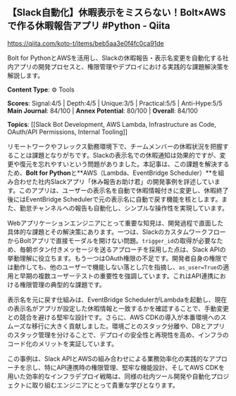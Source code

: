 ## 【Slack自動化】休暇表示をミスらない！Bolt×AWSで作る休暇報告アプリ #Python - Qiita

https://qiita.com/koto-t/items/beb5aa3e0f4fc0ca91de

Bolt for PythonとAWSを活用し、Slackの休暇報告・表示名変更を自動化する社内アプリの開発プロセスと、権限管理やデプロイにおける実践的な課題解決策を解説します。

**Content Type**: ⚙️ Tools

**Scores**: Signal:4/5 | Depth:4/5 | Unique:3/5 | Practical:5/5 | Anti-Hype:5/5
**Main Journal**: 84/100 | **Annex Potential**: 80/100 | **Overall**: 84/100

**Topics**: [[Slack Bot Development, AWS Lambda, Infrastructure as Code, OAuth/API Permissions, Internal Tooling]]

リモートワークやフレックス勤務環境下で、チームメンバーの休暇状況を把握することは課題となりがちです。Slackの表示名での休暇通知は効果的ですが、変更や復元を忘れやすいという問題がありました。本記事は、この課題を解決するため、**Bolt for Python**と**AWS（Lambda、EventBridge Scheduler）**を組み合わせた社内Slackアプリ「休み報告お助け君」の開発事例を詳述しています。このアプリは、ユーザーの表示名を自動で休暇情報付きに変更し、休暇終了後にはEventBridge Schedulerで元の表示名に自動で戻す機能を核とします。また、勤怠チャンネルへの報告も自動化し、シンプルな操作性を実現しています。

Webアプリケーションエンジニアにとって重要な知見は、開発過程で直面した具体的な課題とその解決策にあります。一つは、SlackのカスタムワークフローからBoltアプリで直接モーダルを開けない問題。`trigger_id`の取得が必要なため、毎朝ボタン付きメッセージを送るアプローチを採用した点は、Slack APIの挙動理解に役立ちます。もう一つはOAuth権限の不足です。開発者自身の権限では動作しても、他のユーザーで機能しない落とし穴を指摘し、`as_user=True`の適用と早期の複数ユーザーテストの重要性を強調しています。これはAPI連携における権限管理の典型的な課題です。

表示名を元に戻す仕組みは、EventBridge SchedulerがLambdaを起動し、現在の表示名がアプリが設定した休暇情報と一致するかを確認することで、手動変更との競合を避ける堅牢な設計です。さらに、AWS CDKの導入が本番環境へのスムーズな移行に大きく貢献しました。環境ごとのスタック分離や、DBとアプリのスタック管理を分けることで、デプロイの安全性と再現性を高め、インフラのコード化のメリットを実証しています。

この事例は、Slack APIとAWSの組み合わせによる業務効率化の実践的なアプローチを示し、特にAPI連携時の権限管理、堅牢な機能設計、そしてAWS CDKを用いた効率的なインフラデプロイ戦略は、同様の社内ツール開発や自動化プロジェクトに取り組むエンジニアにとって貴重な学びとなります。